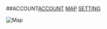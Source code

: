 ##ACCOUNT[ACCOUNT](https://www.google.com/)  [MAP](https://www.google.com/) [SETTING](https://www.google.com/)
 
 ![Map](https://live.staticflickr.com/31/40919010_157eb18de1_b.jpg)



